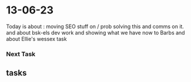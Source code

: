 # 13-06-23

Today is about :
moving SEO stuff on / prob solving this and comms on it.
and about bsk-els dev work and showing what we have now to Barbs
and about Ellie's wessex task


### Next Task

## tasks
